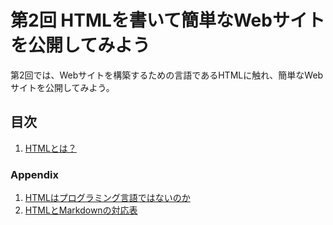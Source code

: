 
# 第2回 HTMLを書いて簡単なWebサイトを公開してみよう

第2回では、Webサイトを構築するための言語であるHTMLに触れ、簡単なWebサイトを公開してみよう。

## 目次

1. [HTMLとは？](./handouts/1_what_is_html.md)

### Appendix

1. [HTMLはプログラミング言語ではないのか](./handouts/a1_programing_and_markup.md)
2. [HTMLとMarkdownの対応表](./handouts/a2_html_tag_and_markdown.md)
